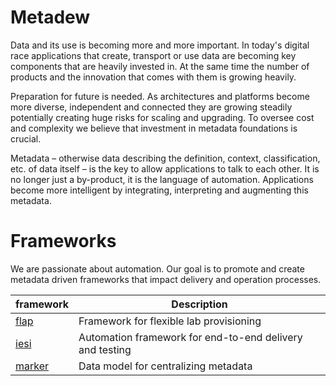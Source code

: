# Metadew

Data and its use is becoming more and more important. In today's digital race applications that create, transport or use data are becoming key components that are heavily invested in. 
At the same time the number of products and the innovation that comes with them is growing heavily. 

Preparation for future is needed. As architectures and platforms become more diverse, independent and connected they are growing steadily potentially creating huge risks for scaling and upgrading. 
To oversee cost and complexity we believe that investment in metadata foundations is crucial.

Metadata – otherwise data describing the definition, context, classification, etc. of data itself – is the key to allow applications to talk to each other. 
It is no longer just a by-product, it is the language of automation. Applications become more intelligent by integrating, interpreting and augmenting this metadata. 

# Frameworks

We are passionate about automation. Our goal is to promote and create metadata driven frameworks that impact delivery and operation processes.

|framework|Description|
|---|---|
|[flap](https://metadew.github.io/flap/)|Framework for flexible lab provisioning|
|[iesi](https://metadew.github.io/iesi/)|Automation framework for end-to-end delivery and testing|
|[marker](https://metadew.github.io/marker/)|Data model for centralizing metadata|
